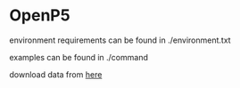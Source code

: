 # OpenP5

environment requirements can be found in ./environment.txt

examples can be found in ./command

download data from [here](https://drive.google.com/file/d/17q6nIL2mbw1RMZUJoRJp60UH67BOnuO7/view?usp=sharing)
